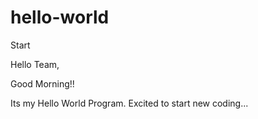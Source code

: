 # hello-world
Start

Hello Team,

Good Morning!!

Its my Hello World Program. Excited to start new coding...
